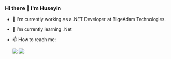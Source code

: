 ### Hi there 👋 I'm Huseyin

 - 🔭 I'm currently working as a .NET Developer at BilgeAdam Technologies.
 - 🌱 I’m currently learning .Net
-  📫 How to reach me:

    <a href="https://www.linkedin.com/in/huseyin-ceylan/"><img src="https://img.shields.io/badge/LinkedIn-0077B5?style=for-the-badge&logo=linkedin&logoColor=white"><img></a>
    <a href="mailto: huseyinceylantr@gmail.com"><img src="https://img.shields.io/badge/Gmail-D14836?style=for-the-badge&logo=gmail&logoColor=white"><img></a>
     
<!--
**hsyncyln/hsyncyln** is a ✨ _special_ ✨ repository because its `README.md` (this file) appears on your GitHub profile.

Here are some ideas to get you started:

- 🔭 I’m currently working on ...
- 🌱 I’m currently learning ...
- 👯 I’m looking to collaborate on ...
- 🤔 I’m looking for help with ...
- 💬 Ask me about ...
- 📫 How to reach me: ...
- 😄 Pronouns: ...
- ⚡ Fun fact: ...
-->
